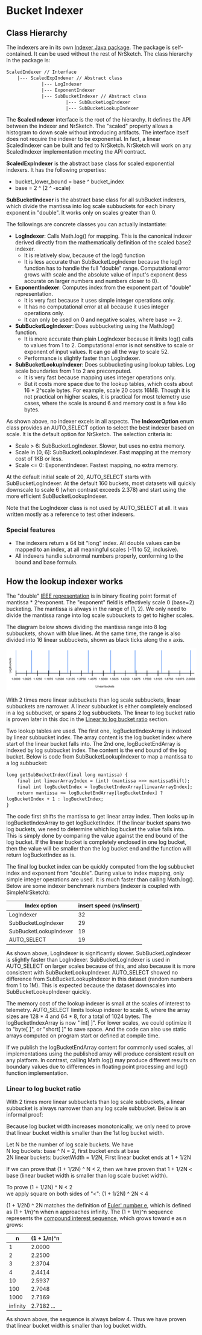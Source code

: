 # Bucket Indexer

## Class Hierarchy

The indexers are in its own [Indexer Java package](src/main/java/com/newrelic/nrsketch/indexer). The package is
self-contained. It can be used without the rest of NrSketch. The class hierarchy in the package is:

    ScaledIndexer // Interface
        |--- ScaledExpIndexer // Abstract class
                 |--- LogIndexer
                 |--- ExponentIndexer
                 |--- SubBucketIndexer // Abstract class
                          |--- SubBucketLogIndexer
                          |--- SubBucketLookupIndexer

The **ScaledIndexer** interface is the root of the hierarchy. It defines the API between the indexer and NrSketch. The
"scaled" property allows a histogram to down scale without introducing artifacts. The interface itself does not require
the indexer to be exponential. In fact, a linear ScaledIndexer can be built and fed to NrSketch. NrSketch will work 
on any ScaledIndexer implementation meeting the API contract.

**ScaledExpIndexer** is the abstract base class for scaled exponential indexers. It has the following
properties:

* bucket_lower_bound = base ^ bucket_index
* base = 2 ^ (2 ^ -scale)

**SubBucketIndexer** is the abstract base class for all subBucket indexers, which divide the mantissa into log scale
subbuckets for each binary exponent in "double". It works only on scales greater than 0.

The followings are concrete classes you can actually instantiate:

* **LogIndexer**: Calls Math.log() for mapping. This is the canonical indexer derived directly from the mathematically
  definition of the scaled base2 indexer.
    * It is relatively slow, because of the log() function
    * It is less accurate than SubBucketLogIndexer because the log() function has to handle the full "double" range.
      Computational error grows with scale and the absolute value of input's exponent (less accurate on larger numbers
      and numbers closer to 0).
* **ExponentIndexer**: Computes index from the exponent part of "double" representation.
    * It is very fast because it uses simple integer operations only.
    * It has no computational error at all because it uses integer operations only.
    * It can only be used on 0 and negative scales, where base >= 2.
* **SubBucketLogIndexer**: Does subbucketing using the Math.log() function.
    * It is more accurate than plain LogIndexer because it limits log() calls to values from 1 to 2. Computational error
      is not sensitive to scale or exponent of input values. It can go all the way to scale 52.
    * Performance is slightly faster than LogIndexer.
* **SubBucketLookupIndexer**: Does subbucketing using lookup tables. Log scale boundaries from 1 to 2 are precomputed.
    * It is very fast because mapping uses integer operations only.
    * But it costs more space due to the lookup tables, which costs about 16 * 2^scale bytes. For example, scale 20
      costs 16MB. Though it is not practical on higher scales, it is practical for most telemetry use cases, where the
      scale is around 6 and memory cost is a few kilo bytes.

As shown above, no indexer excels in all aspects. The **IndexerOption** enum class provides an AUTO_SELECT option to
select the best indexer based on scale. It is the default option for NrSketch. The selection criteria is:

* Scale > 6: SubBucketLogIndexer. Slower, but uses no extra memory.
* Scale in (0, 6]: SubBucketLookupIndexer. Fast mapping at the memory cost of 1KB or less.
* Scale <= 0: ExponentIndexer. Fastest mapping, no extra memory.

At the default initial scale of 20, AUTO_SELECT starts with SubBucketLogIndexer. At the default 160 buckets, most
datasets will quickly downscale to scale 6 (when contrast exceeds 2.378) and start using the more efficient
SubBucketLookupIndexer.

Note that the LogIndexer class is not used by AUTO_SELECT at all. It was written mostly as a reference to test other
indexers.

### Special features

* The indexers return a 64 bit "long" index. All double values can be mapped to an index, at all meaningful scales
  (-11 to 52, inclusive).
* All indexers handle subnormal numbers properly, conforming to the bound and base formula.

## How the lookup indexer works

The "double" [IEEE representation](https://en.wikipedia.org/wiki/Double-precision_floating-point_format)
is in binary floating point format of mantissa * 2^exponent. The "exponent" field is effectively scale 0 (base=2)
bucketing. The mantissa is always in the range of [1, 2). We only need to divide the mantissa range into log scale
subbuckets to get to higher scales.

The diagram below shows dividing the mantissa range into 8 log subbuckets, shown with blue lines. At the same time, the
range is also divided into 16 linear subbuckets, shown as black ticks along the x axis.

![Lookup table chart](./LookupTable.svg)

With 2 times more linear subbuckets than log scale subbuckets, linear subbuckets are narrower. A linear subbucket is
either completely enclosed in a log subbucket, or spans 2 log subbuckets. The linear to log bucket ratio is proven later
in this doc in the [Linear to log bucket ratio](#linear-to-log-bucket-ratio) section.

Two lookup tables are used. The first one, logBucketIndexArray is indexed by linear subbucket index. The array content
is the log bucket index where start of the linear bucket falls into. The 2nd one, logBucketEndArray is indexed by log
subbucket index. The content is the end bound of the log bucket. Below is code from SubBucketLookupIndexer to map a
mantissa to a log subbucket:

```
long getSubBucketIndex(final long mantissa) {
    final int linearArrayIndex = (int) (mantissa >>> mantissaShift);
    final int logBucketIndex = logBucketIndexArray[linearArrayIndex];
    return mantissa >= logBucketEndArray[logBucketIndex] ? logBucketIndex + 1 : logBucketIndex;
}
```

The code first shifts the mantissa to get linear array index. Then looks up in logBucketIndexArray to get
logBucketIndex. If the linear bucket spans two log buckets, we need to determine which log bucket the value falls into.
This is simply done by comparing the value against the end bound of the log bucket. If the linear bucket is completely
enclosed in one log bucket, then the value will be smaller than the log bucket end and the function will return
logBucketIndex as is.

The final log bucket index can be quickly computed from the log subbucket index and exponent from "double". During value
to index mapping, only simple integer operations are used. It is much faster than calling Math.log(). Below are some
indexer benchmark numbers (indexer is coupled with SimpleNrSketch):

| Index option            | insert speed (ns/insert) |
| ----------------------- | ------------------------ |
| LogIndexer              | 32 |
| SubBucketLogIndexer     | 29 |
| SubBucketLookupIndexer  | 19 |
| AUTO_SELECT             | 19 | 

As shown above, LogIndexer is significantly slower. SubBucketLogIndexer is slightly faster than LogIndexer.
SubBucketLogIndexer is used in AUTO_SELECT on larger scales because of this, and also because it is more consistent with
SubBucketLookupIndexer. AUTO_SELECT showed no difference from SubBucketLookupIndexer in this dataset (random numbers
from 1 to 1M). This is expected because the dataset downscales into SubBucketLookupIndexer quickly.

The memory cost of the lookup indexer is small at the scales of interest to telemetry. AUTO_SELECT limits lookup indexer
to scale 6, where the array sizes are 128 * 4 and 64 * 8, for a total of 1024 bytes. The logBucketIndexArray is now "
int[ ]". For lower scales, we could optimize it to "byte[ ]", or "short[ ]" to save space. And the code can also use
static arrays computed on program start or defined at compile time.

If we publish the logBucketEndArray content for commonly used scales, all implementations using the published array will
produce consistent result on any platform. In contrast, calling Math.log() may produce different results on boundary
values due to differences in floating point processing and log() function implementation.

### Linear to log bucket ratio

With 2 times more linear subbuckets than log scale subbuckets, a linear subbucket is always narrower than any log scale
subbucket. Below is an informal proof:

Because log bucket width increases monotonically, we only need to prove that linear bucket width is smaller than the 1st
log bucket width.

Let N be the number of log scale buckets. We have  
N log buckets: base ^ N = 2, first bucket ends at base  
2N linear buckets: bucketWidth = 1/2N, First linear bucket ends at 1 + 1/2N

If we can prove that (1 + 1/2N) ^ N < 2, then we have proven that 1 + 1/2N < base (linear bucket width is smaller than
log scale bucket width).

To prove (1 + 1/2N) ^ N < 2  
we apply square on both sides of "<": (1 + 1/2N) ^ 2N < 4

(1 + 1/2N) ^ 2N matches the definition of [Euler' number e](https://en.wikipedia.org/wiki/E_(mathematical_constant)),
which is defined as (1 + 1/n)^n when n approaches infinity. The (1 + 1/n)^n sequence represents
the [compound interest sequence](https://en.wikipedia.org/wiki/E_(mathematical_constant)#Compound_interest), which grows
toward e as n grows:

| n        | (1 + 1/n)^n |
| -------- | ----------- |
| 1        | 2.0000      |
| 2        | 2.2500      |
| 3        | 2.3704      |
| 4        | 2.4414      |
| 10       | 2.5937      |
| 100      | 2.7048      |
| 1000     | 2.7169      |
| infinity | 2.7182 ...  |

As shown above, the sequence is always below 4. Thus we have proven that linear bucket width is smaller than log bucket
width. 
